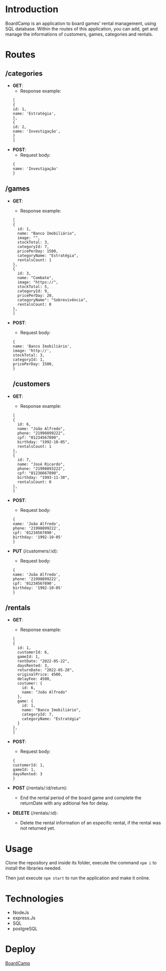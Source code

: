 # Introduction

BoardCamp is an application to board games' rental management, using SQL database. Within the routes of this application, you can add, get and manage the informations of customers, games, categories and rentals.

# Routes

## /categories

- <b>GET</b>:
  - Response example:
  ```
  [
  {
  id: 1,
  name: 'Estratégia',
  },
  {
  id: 2,
  name: 'Investigação',
  }
  ]
  ```
- <b>POST</b>:
  - Request body:
  ```
  {
  name: 'Investigação'
  }
  ```

## /games

- <b>GET</b>:
  - Response example:
  ```
  [
  {
    id: 1,
    name: "Banco Imobiliário",
    image: "",
    stockTotal: 3,
    categoryId: 7,
    pricePerDay: 1500,
    categoryName: "Estratégia",
    rentalsCount: 1
  },
  {
    id: 3,
    name: "Combate",
    image: "https://",
    stockTotal: 5,
    categoryId: 9,
    pricePerDay: 20,
    categoryName": "Sobrevivência",
    rentalsCount: 0
  },
  ]
  ```
- <b>POST</b>:

  - Request body:

  ```
  {
  name: 'Banco Imobiliário',
  image: 'http://',
  stockTotal: 3,
  categoryId: 1,
  pricePerDay: 1500,
  }
  ```

  ## /customers

- <b>GET</b>:
  - Response example:
  ```
  [
  {
    id: 6,
    name: "João Alfredo",
    phone: "21998899222",
    cpf: "01234567890",
    birthday: "1992-10-05",
    rentalsCount: 1
  },
  {
    id: 7,
    name: "José Ricardo",
    phone: "21998893222",
    cpf: "01236667890",
    birthday: "1993-11-30",
    rentalsCount: 0
  },
  ]
  ```
- <b>POST</b>:
  - Request body:
  ```
  {
  name: 'João Alfredo',
  phone: '21998899222',
  cpf: '01234567890',
  birthday: '1992-10-05'
  }
  ```
- <b>PUT</b> (/customers/:id):
  - Request body:
  ```
  {
  name: 'João Alfredo',
  phone: '21998899222',
  cpf: '01234567890',
  birthday: '1992-10-05'
  }
  ```

## /rentals

- <b>GET</b>:
  - Response example:
  ```
  [
  {
    id: 1,
    customerId: 6,
    gameId: 1,
    rentDate: "2022-05-22",
    daysRented: 3,
    returnDate: "2022-05-28",
    originalPrice: 4500,
    delayFee: 4500,
    costumer: {
      id: 6,
      name: "João Alfredo"
    },
    game: {
      id: 1,
      name: "Banco Imobiliário",
      categoryId: 7,
      categoryName: "Estratégia"
    }
  },
  ]
  ```
- <b>POST</b>:
  - Request body:
  ```
  {
  customerId: 1,
  gameId: 1,
  daysRented: 3
  }
  ```
- <b>POST</b> (/rentals/:id/return):

  - End the rental period of the board game and complete the returnDate with any aditional fee for delay.

- <b>DELETE</b> (/rentals/:id):
  - Delete the rental information of an especific rental, if the rental was not returned yet.

# Usage

Clone the repository and inside its folder, execute the command `npm i` to install the libraries needed.

Then just execute `npm start` to run the application and make it online.

# Technologies

- NodeJs
- express.Js
- SQL
- postgreSQL

# Deploy

[BoardCamp](https://projeto15-boardcamp-icaro.herokuapp.com/)
